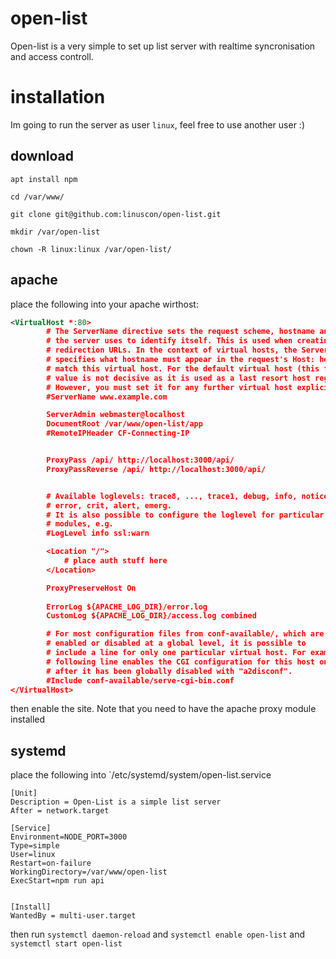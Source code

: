 # open-list
Open-list is a very simple to set up list server with realtime syncronisation and access controll.


# installation
Im going to run the server as user `linux`, feel free to use another user :)

## download

`apt install npm`

`cd /var/www/`

`git clone git@github.com:linuscon/open-list.git`

`mkdir /var/open-list`

`chown -R linux:linux /var/open-list/`

## apache

place the following into your apache wirthost:

```xml
<VirtualHost *:80>
        # The ServerName directive sets the request scheme, hostname and port that
        # the server uses to identify itself. This is used when creating
        # redirection URLs. In the context of virtual hosts, the ServerName
        # specifies what hostname must appear in the request's Host: header to
        # match this virtual host. For the default virtual host (this file) this
        # value is not decisive as it is used as a last resort host regardless.
        # However, you must set it for any further virtual host explicitly.
        #ServerName www.example.com

        ServerAdmin webmaster@localhost
        DocumentRoot /var/www/open-list/app
        #RemoteIPHeader CF-Connecting-IP


        ProxyPass /api/ http://localhost:3000/api/
        ProxyPassReverse /api/ http://localhost:3000/api/


        # Available loglevels: trace8, ..., trace1, debug, info, notice, warn,
        # error, crit, alert, emerg.
        # It is also possible to configure the loglevel for particular
        # modules, e.g.
        #LogLevel info ssl:warn

        <Location "/">
            # place auth stuff here
        </Location>

        ProxyPreserveHost On
        
        ErrorLog ${APACHE_LOG_DIR}/error.log
        CustomLog ${APACHE_LOG_DIR}/access.log combined

        # For most configuration files from conf-available/, which are
        # enabled or disabled at a global level, it is possible to
        # include a line for only one particular virtual host. For example the
        # following line enables the CGI configuration for this host only
        # after it has been globally disabled with "a2disconf".
        #Include conf-available/serve-cgi-bin.conf
</VirtualHost>
```

then enable the site.
Note that you need to have the apache proxy module installed

## systemd
place the following into `/etc/systemd/system/open-list.service

```systemd
[Unit]
Description = Open-List is a simple list server
After = network.target

[Service]
Environment=NODE_PORT=3000
Type=simple
User=linux
Restart=on-failure
WorkingDirectory=/var/www/open-list
ExecStart=npm run api


[Install]
WantedBy = multi-user.target
```

then run `systemctl daemon-reload` and `systemctl enable open-list` and `systemctl start open-list`

